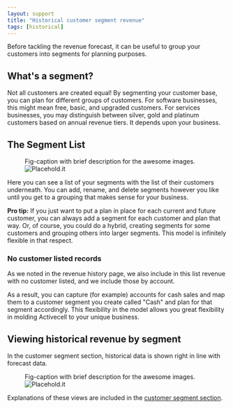 ```yaml
---
layout: support
title: "Historical customer segment revenue"
tags: [historical]
---
```


Before tackling the revenue forecast, it can be useful to group your customers into segments for planning purposes.

## What's a segment?

Not all customers are created equal! By segmenting your customer base, you can plan for different groups of customers. For software businesses, this might mean free, basic, and upgraded customers. For services businesses, you may distinguish between silver, gold and platinum customers based on annual revenue tiers. It depends upon your business.

## The Segment List

<figure>
  <figcaption>Fig-caption with brief description for the awesome images.</figcaption>
  <img src=" http://placehold.it/800x600" alt="Placehold.it" class="img-responsive">
</figure>

Here you can see a list of your segments with the list of their customers underneath. You can add, rename, and delete segments however you like until you get to a grouping that makes sense for your business.

**Pro tip:** If you just want to put a plan in place for each current and future customer, you can always add a segment for each customer and plan that way. Or, of course, you could do a hybrid, creating segments for some customers and grouping others into larger segments. This model is infinitely flexible in that respect.

### No customer listed records

As we noted in the revenue history page, we also include in this list revenue with no customer listed, and we include those by account.

As a result, you can capture (for example) accounts for cash sales and map them to a customer segment you create called "Cash" and plan for that segment accordingly. This flexibility in the model allows you great flexibility in molding Activecell to your unique business.

## Viewing historical revenue by segment

In the customer segment section, historical data is shown right in line with forecast data.

<figure>
  <figcaption>Fig-caption with brief description for the awesome images.</figcaption>
  <img src=" http://placehold.it/800x600" alt="Placehold.it" class="img-responsive">
</figure>

Explanations of these views are included in the [customer segment section]().